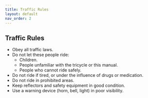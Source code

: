 ```yaml
---
title: Traffic Rules 
layout: default
nav_order: 2
---
```


## Traffic Rules 
* Obey all traffic laws.
* Do not let these people ride:
    * Children.
    * People unfamiliar with the tricycle or this manual.
    * People who cannot ride safely. 
* Do not ride if tired, or under the influence of drugs or medication.
* Do not ride in prohibited areas.
* Keep reflectors and safety equipment in good condition.
* Use a warning device (horn, bell, light) in poor visibility.